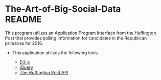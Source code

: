 # The-Art-of-Big-Social-Data README

This program utilizes an Application Program Interface from the Huffington Post that provides polling information for candidates in the Republican primaries for 2016.  

* This application utilizes the following tools

  * [D3.js](http://d3js.org/)
  * [jQuery](https://jquery.com/)
  * [The Huffington Post API](http://elections.huffingtonpost.com/pollster/api)
